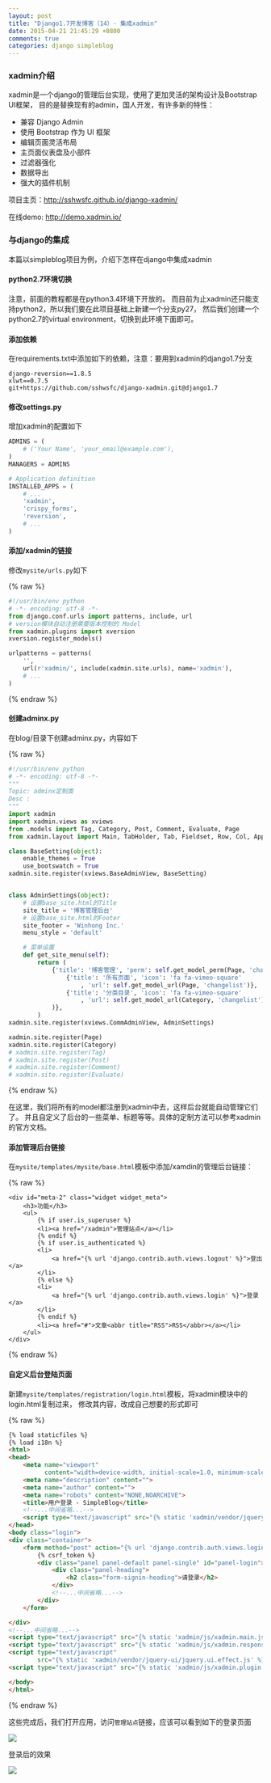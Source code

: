 ```yaml
---
layout: post
title: "Django1.7开发博客（14）- 集成xadmin"
date: 2015-04-21 21:45:29 +0800
comments: true
categories: django simpleblog
---
```


### xadmin介绍
xadmin是一个django的管理后台实现，使用了更加灵活的架构设计及Bootstrap UI框架，
目的是替换现有的admin，国人开发，有许多新的特性：

* 兼容 Django Admin
* 使用 Bootstrap 作为 UI 框架
* 编辑页面灵活布局
* 主页面仪表盘及小部件
* 过滤器强化
* 数据导出
* 强大的插件机制

项目主页：<http://sshwsfc.github.io/django-xadmin/>

在线demo: <http://demo.xadmin.io/>

### 与django的集成

本篇以simpleblog项目为例，介绍下怎样在django中集成xadmin<!--more-->

#### python2.7环境切换

注意，前面的教程都是在python3.4环境下开放的。
而目前为止xadmin还只能支持python2，所以我们要在此项目基础上新建一个分支py27，
然后我们创建一个python2.7的virtual environment，切换到此环境下面即可。

#### 添加依赖

在requirements.txt中添加如下的依赖，注意：要用到xadmin的django1.7分支

    django-reversion==1.8.5
    xlwt==0.7.5
    git+https://github.com/sshwsfc/django-xadmin.git@django1.7

#### 修改settings.py

增加xadmin的配置如下
``` python
ADMINS = (
    # ('Your Name', 'your_email@example.com'),
)
MANAGERS = ADMINS

# Application definition
INSTALLED_APPS = (
    # ...
    'xadmin',
    'crispy_forms',
    'reversion',
    # ...
)
```

#### 添加/xadmin的链接

修改`mysite/urls.py`如下

{% raw %}

``` python
#!/usr/bin/env python
# -*- encoding: utf-8 -*-
from django.conf.urls import patterns, include, url
# version模块自动注册需要版本控制的 Model
from xadmin.plugins import xversion
xversion.register_models()

urlpatterns = patterns(
    '',
    url(r'xadmin/', include(xadmin.site.urls), name='xadmin'),
    # ...
)
```
{% endraw %}

#### 创建adminx.py

在blog/目录下创建adminx.py，内容如下

{% raw %}

``` python
#!/usr/bin/env python
# -*- encoding: utf-8 -*-
"""
Topic: adminx定制类
Desc :
"""
import xadmin
import xadmin.views as xviews
from .models import Tag, Category, Post, Comment, Evaluate, Page
from xadmin.layout import Main, TabHolder, Tab, Fieldset, Row, Col, AppendedText, Side

class BaseSetting(object):
    enable_themes = True
    use_bootswatch = True
xadmin.site.register(xviews.BaseAdminView, BaseSetting)


class AdminSettings(object):
    # 设置base_site.html的Title
    site_title = '博客管理后台'
    # 设置base_site.html的Footer
    site_footer = 'Winhong Inc.'
    menu_style = 'default'

    # 菜单设置
    def get_site_menu(self):
        return (
            {'title': '博客管理', 'perm': self.get_model_perm(Page, 'change'), 'menus': (
                {'title': '所有页面', 'icon': 'fa fa-vimeo-square'
                    , 'url': self.get_model_url(Page, 'changelist')},
                {'title': '分类目录', 'icon': 'fa fa-vimeo-square'
                    , 'url': self.get_model_url(Category, 'changelist')},
            )},
        )
xadmin.site.register(xviews.CommAdminView, AdminSettings)

xadmin.site.register(Page)
xadmin.site.register(Category)
# xadmin.site.register(Tag)
# xadmin.site.register(Post)
# xadmin.site.register(Comment)
# xadmin.site.register(Evaluate)
```
{% endraw %}

在这里，我们将所有的model都注册到xadmin中去，这样后台就能自动管理它们了。
并且自定义了后台的一些菜单、标题等等。具体的定制方法可以参考xadmin的官方文档。

#### 添加管理后台链接

在`mysite/templates/mysite/base.html`模板中添加/xamdin的管理后台链接：

{% raw %}

```
<div id="meta-2" class="widget widget_meta">
    <h3>功能</h3>
    <ul>
        {% if user.is_superuser %}
        <li><a href="/xadmin">管理站点</a></li>
        {% endif %}
        {% if user.is_authenticated %}
        <li>
            <a href="{% url 'django.contrib.auth.views.logout' %}">登出</a>
        </li>
        {% else %}
        <li>
            <a href="{% url 'django.contrib.auth.views.login' %}">登录</a>
        </li>
        {% endif %}
        <li><a href="#">文章<abbr title="RSS">RSS</abbr></a></li>
    </ul>
</div>
```
{% endraw %}

#### 自定义后台登陆页面

新建`mysite/templates/registration/login.html`模板，将xadmin模块中的login.html复制过来，
修改其内容，改成自己想要的形式即可

{% raw %}

``` html
{% load staticfiles %}
{% load i18n %}
<html>
<head>
    <meta name="viewport"
          content="width=device-width, initial-scale=1.0, minimum-scale=1.0, maximum-scale=1.0">
    <meta name="description" content="">
    <meta name="author" content="">
    <meta name="robots" content="NONE,NOARCHIVE">
    <title>用户登录 - SimpleBlog</title>
    <!--...中间省略...-->
    <script type="text/javascript" src="{% static 'xadmin/vendor/jquery/jquery.js' %}"></script>
</head>
<body class="login">
<div class="container">
    <form method="post" action="{% url 'django.contrib.auth.views.login' %}">
        {% csrf_token %}
        <div class="panel panel-default panel-single" id="panel-login">
            <div class="panel-heading">
                <h2 class="form-signin-heading">请登录</h2>
            </div>
            <!--...中间省略...-->
        </div>
    </form>

</div>
<!--...中间省略...-->
<script type="text/javascript" src="{% static 'xadmin/js/xadmin.main.js' %}"></script>
<script type="text/javascript" src="{% static 'xadmin/js/xadmin.responsive.js' %}"></script>
<script type="text/javascript"
        src="{% static 'xadmin/vendor/jquery-ui/jquery.ui.effect.js' %}"></script>
<script type="text/javascript" src="{% static 'xadmin/js/xadmin.plugin.themes.js' %}"></script>

</body>
</html>
```
{% endraw %}

这些完成后，我们打开应用，访问`管理站点`链接，应该可以看到如下的登录页面

![](http://yidaospace.qiniudn.com/dj110.png)

登录后的效果

![](http://yidaospace.qiniudn.com/dj111.jpg)

